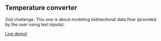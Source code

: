 ## Temperature converter

2nd challenge. This one is about modeling bidirectional data flow (provided by the user using text inputs).

[Live demo!](https://6iixp.csb.app/)

